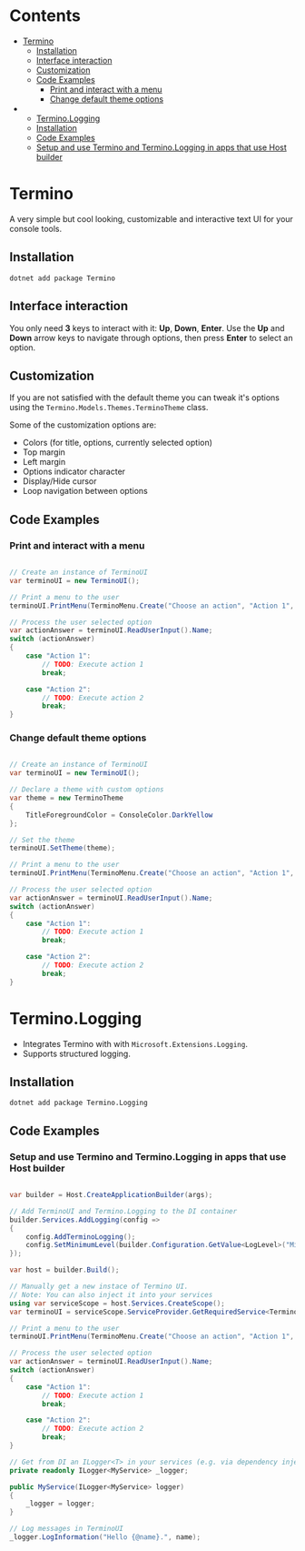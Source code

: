 # Contents
- [Termino](#termino)
  - [Installation](#installation)
  - [Interface interaction](#interface-interaction)
  - [Customization](#customization)
  - [Code Examples](#code-examples)
    - [Print and interact with a menu](#print-and-interact-with-a-menu)
    - [Change default theme options](#change-default-theme-options)
- - [Termino.Logging](#terminologging)
  - [Installation](#installation-1)
  - [Code Examples](#code-examples-1)
  - [Setup and use Termino and Termino.Logging in apps that use Host builder](#setup-and-use-termino-and-terminologging-in-apps-that-use-host-builder)
  
# Termino

A very simple but cool looking, customizable and interactive text UI for your console tools.

## Installation

```dotnet add package Termino```

## Interface interaction

You only need **3** keys to interact with it: **Up**, **Down**, **Enter**.
Use the **Up** and **Down** arrow keys to navigate through options, then press **Enter** to select an option.

## Customization

If you are not satisfied with the default theme you can tweak it's options using the ```Termino.Models.Themes.TerminoTheme``` class.

Some of the customization options are:
- Colors (for title, options, currently selected option)
- Top margin
- Left margin
- Options indicator character
- Display/Hide cursor
- Loop navigation between options

## Code Examples

### Print and interact with a menu
```c#

// Create an instance of TerminoUI
var terminoUI = new TerminoUI();

// Print a menu to the user
terminoUI.PrintMenu(TerminoMenu.Create("Choose an action", "Action 1", "Action 2", "Action 3"));

// Process the user selected option
var actionAnswer = terminoUI.ReadUserInput().Name;
switch (actionAnswer)
{
    case "Action 1":
        // TODO: Execute action 1
        break;

    case "Action 2":
        // TODO: Execute action 2
        break;
}
```

### Change default theme options
```c#

// Create an instance of TerminoUI
var terminoUI = new TerminoUI();

// Declare a theme with custom options
var theme = new TerminoTheme
{
    TitleForegroundColor = ConsoleColor.DarkYellow
};

// Set the theme
terminoUI.SetTheme(theme);

// Print a menu to the user
terminoUI.PrintMenu(TerminoMenu.Create("Choose an action", "Action 1", "Action 2", "Action 3"));

// Process the user selected option
var actionAnswer = terminoUI.ReadUserInput().Name;
switch (actionAnswer)
{
    case "Action 1":
        // TODO: Execute action 1
        break;

    case "Action 2":
        // TODO: Execute action 2
        break;
}
```


# Termino.Logging

- Integrates Termino with with `Microsoft.Extensions.Logging`.
- Supports structured logging.

## Installation
```dotnet add package Termino.Logging```

## Code Examples

### Setup and use Termino and Termino.Logging in apps that use Host builder
```c#

var builder = Host.CreateApplicationBuilder(args);

// Add TerminoUI and Termino.Logging to the DI container
builder.Services.AddLogging(config =>
{
    config.AddTerminoLogging();
    config.SetMinimumLevel(builder.Configuration.GetValue<LogLevel>("MinimumLogLevel"));
});

var host = builder.Build();

// Manually get a new instace of Termino UI.
// Note: You can also inject it into your services
using var serviceScope = host.Services.CreateScope();
var terminoUI = serviceScope.ServiceProvider.GetRequiredService<TerminoUI>();

// Print a menu to the user
terminoUI.PrintMenu(TerminoMenu.Create("Choose an action", "Action 1", "Action 2", "Action 3"));

// Process the user selected option
var actionAnswer = terminoUI.ReadUserInput().Name;
switch (actionAnswer)
{
    case "Action 1":
        // TODO: Execute action 1
        break;

    case "Action 2":
        // TODO: Execute action 2
        break;
}

// Get from DI an ILogger<T> in your services (e.g. via dependency injection)
private readonly ILogger<MyService> _logger;

public MyService(ILogger<MyService> logger)
{
    _logger = logger;
}

// Log messages in TerminoUI
_logger.LogInformation("Hello {@name}.", name);

```
